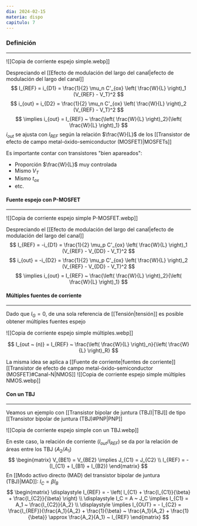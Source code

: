 ```yaml
---
dia: 2024-02-15
materia: dispo
capitulo: 7
---
```

### Definición
---
![[Copia de corriente espejo simple.webp]]

Despreciando el [[Efecto de modulación del largo del canal|efecto de modulación del largo del canal]] $$ I_{REF} = i_{D1} = \frac{1}{2} \mu_n C'_{ox} \left( \frac{W}{L} \right)_1 (V_{REF} - V_T)^2 $$ $$ i_{out} = i_{D2} = \frac{1}{2} \mu_n C'_{ox} \left( \frac{W}{L} \right)_2 (V_{REF} - V_T)^2 $$
$$ \implies i_{out} = I_{REF} ~ \frac{\left( \frac{W}{L} \right)_2}{\left( \frac{W}{L} \right)_1} $$
$i_{out}$ se ajusta con $I_{REF}$ según la relación $\frac{W}{L}$ de los [[Transistor de efecto de campo metal-óxido-semiconductor (MOSFET)|MOSFETs]]

Es importante contar con transistores "bien apareados": 
* Proporción $\frac{W}{L}$ muy controlada
* Mismo $V_T$
* Mismo $t_{ox}$
* etc.

#### Fuente espejo con P-MOSFET
---
![[Copia de corriente espejo simple P-MOSFET.webp]]

Despreciando el [[Efecto de modulación del largo del canal|efecto de modulación del largo del canal]] $$ I_{REF} = -i_{D1} = \frac{1}{2} \mu_p C'_{ox} \left( \frac{W}{L} \right)_1 (V_{REF} - V_{DD} - V_T)^2 $$ $$ i_{out} = -i_{D2} = \frac{1}{2} \mu_p C'_{ox} \left( \frac{W}{L} \right)_2 (V_{REF} - V_{DD} - V_T)^2 $$
$$ \implies i_{out} = I_{REF} ~ \frac{\left( \frac{W}{L} \right)_2}{\left( \frac{W}{L} \right)_1} $$
#### Múltiples fuentes de corriente
---
Dado que $I_G = 0$, de una sola referencia de [[Tensión|tensión]] es posible obtener múltiples fuentes espejo

![[Copia de corriente espejo simple múltiples.webp]]

$$ I_{out ~ (n)} = I_{REF} ~ \frac{\left( \frac{W}{L} \right)_n}{\left( \frac{W}{L} \right)_R} $$

La misma idea se aplica a [[Fuente de corriente|fuentes de corriente]] [[Transistor de efecto de campo metal-óxido-semiconductor (MOSFET)#Canal-N|NMOS]]
![[Copia de corriente espejo simple múltiples NMOS.webp]]

#### Con un TBJ
---
Veamos un ejemplo con [[Transistor bipolar de juntura (TBJ)|TBJ]] de tipo [[Transistor bipolar de juntura (TBJ)#PNP|PNP]]

![[Copia de corriente espejo simple con un TBJ.webp]]

En este caso, la relación de corriente ($I_{out} / I_{REF}$) se da por la relación de áreas entre los TBJ ($A_2 / A_1$) $$ \begin{matrix}
	V_{BE1} = V_{BE2} \implies J_{C1} = J_{C2} \\
	I_{REF} = - (I_{C1} + I_{B1} + I_{B2})
\end{matrix} $$
En [[Modo activo directo (MAD) del transistor bipolar de juntura (TBJ)|MAD]]: $I_C = \beta I_B$ $$ \begin{matrix} 
	\displaystyle I_{REF} = - \left( I_{C1} + \frac{I_{C1}}{\beta} + \frac{I_{C2}}{\beta} \right) \\
	\displaystyle I_C = A ~ J_C \implies I_{C1} = A_1 ~ \frac{I_{C2}}{A_2} \\ 
	\displaystyle \implies I_{OUT} = - I_{C2} = \frac{I_{REF}}{\frac{A_1}{A_2} + \frac{1}{\beta} ~ \frac{A_1}{A_2} + \frac{1}{\beta}} \approx \frac{A_2}{A_1} ~ I_{REF}
\end{matrix} $$